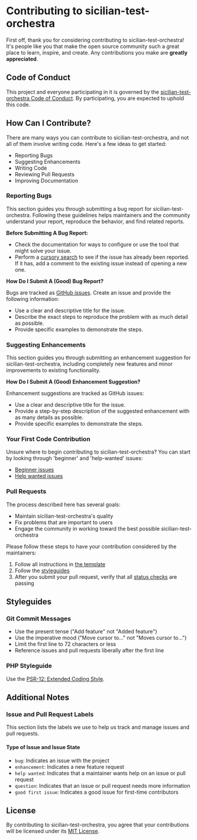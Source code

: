 # Contributing to sicilian-test-orchestra

First off, thank you for considering contributing to sicilian-test-orchestra! It's people like you that make the open source community such a great place to learn, inspire, and create. Any contributions you make are **greatly appreciated**.

## Code of Conduct

This project and everyone participating in it is governed by the [sicilian-test-orchestra Code of Conduct](CODE_OF_CONDUCT.md). By participating, you are expected to uphold this code.

## How Can I Contribute?

There are many ways you can contribute to sicilian-test-orchestra, and not all of them involve writing code. Here's a few ideas to get started:

- Reporting Bugs
- Suggesting Enhancements
- Writing Code
- Reviewing Pull Requests
- Improving Documentation

### Reporting Bugs

This section guides you through submitting a bug report for sicilian-test-orchestra. Following these guidelines helps maintainers and the community understand your report, reproduce the behavior, and find related reports.

**Before Submitting A Bug Report:**

- Check the documentation for ways to configure or use the tool that might solve your issue.
- Perform a [cursory search](https://github.com/mehdi-fathi/sicilian-test-orchestra/issues) to see if the issue has already been reported. If it has, add a comment to the existing issue instead of opening a new one.

**How Do I Submit A (Good) Bug Report?**

Bugs are tracked as [GitHub issues](https://github.com/mehdi-fathi/sicilian-test-orchestra/issues). Create an issue and provide the following information:

- Use a clear and descriptive title for the issue.
- Describe the exact steps to reproduce the problem with as much detail as possible.
- Provide specific examples to demonstrate the steps.

### Suggesting Enhancements

This section guides you through submitting an enhancement suggestion for sicilian-test-orchestra, including completely new features and minor improvements to existing functionality.

**How Do I Submit A (Good) Enhancement Suggestion?**

Enhancement suggestions are tracked as GitHub issues:

- Use a clear and descriptive title for the issue.
- Provide a step-by-step description of the suggested enhancement with as many details as possible.
- Provide specific examples to demonstrate the steps.

### Your First Code Contribution

Unsure where to begin contributing to sicilian-test-orchestra? You can start by looking through 'beginner' and 'help-wanted' issues:

- [Beginner issues](https://github.com/mehdi-fathi/sicilian-test-orchestra/labels/beginner)
- [Help wanted issues](https://github.com/mehdi-fathi/sicilian-test-orchestra/labels/help%20wanted)

### Pull Requests

The process described here has several goals:

- Maintain sicilian-test-orchestra's quality
- Fix problems that are important to users
- Engage the community in working toward the best possible sicilian-test-orchestra

Please follow these steps to have your contribution considered by the maintainers:

1. Follow all instructions in [the template](PULL_REQUEST_TEMPLATE.md)
2. Follow the [styleguides](#styleguides)
3. After you submit your pull request, verify that all [status checks](https://help.github.com/articles/about-status-checks/) are passing

## Styleguides

### Git Commit Messages

- Use the present tense ("Add feature" not "Added feature")
- Use the imperative mood ("Move cursor to..." not "Moves cursor to...")
- Limit the first line to 72 characters or less
- Reference issues and pull requests liberally after the first line

### PHP Styleguide

Use the [PSR-12: Extended Coding Style](https://www.php-fig.org/psr/psr-12/).

## Additional Notes

### Issue and Pull Request Labels

This section lists the labels we use to help us track and manage issues and pull requests.

#### Type of Issue and Issue State

- `bug`: Indicates an issue with the project
- `enhancement`: Indicates a new feature request
- `help wanted`: Indicates that a maintainer wants help on an issue or pull request
- `question`: Indicates that an issue or pull request needs more information
- `good first issue`: Indicates a good issue for first-time contributors

## License

By contributing to sicilian-test-orchestra, you agree that your contributions will be licensed under its [MIT License](LICENSE).

